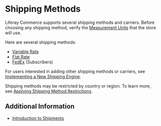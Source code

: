 # Shipping Methods

Liferay Commerce supports several shipping methods and carriers. Before choosing any shipping method, verify the [Measurement Units](./measurement-units.md) that the store will use.

Here are several shipping methods:

-   [Variable Rate](./using-the-variable-rate-shipping-method.md)
-   [Flat Rate](./using-the-flat-rate-shipping-method.md)
-   [FedEx](./using-the-fedex-shipping-method.md) (Subscribers)

For users interested in adding other shipping methods or carriers, see [Implementing a New Shipping Engine](../../developer-guide/implementing-a-new-shipping-engine.md).

Shipping methods may be restricted by country or region. To learn more, see [Applying Shipping Method Restrictions](./applying-shipping-method-restrictions.md).

## Additional Information

-   [Introduction to Shipments](../../orders-and-fulfillment/shipments/introduction-to-shipments.md)
